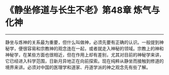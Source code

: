# 《静坐修道与长生不老》第48章 炼气与化神

------

静坐与炼神的关系最为重要，但什么叫做神，必须先要有正确的认识。一般提到神秘学，便很容易和宗教神的观念连在一起，或者就走入神秘的领域。宗教上的神和神秘学，在某些方面也很相近，但在作用上却有差别，尤其对目前的神秘学来讲，它已经进入科学范围，日新月异地正在向前探索。现在纯粹从静坐而接触到修道的境界来讲。必须对中国的医理学和道家、丹道学派的神之观念先有些了解。